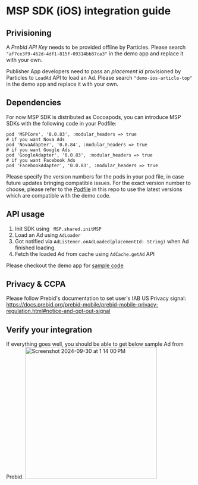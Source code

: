 # MSP SDK (iOS) integration guide
## Privisioning
A *Prebid API Key* needs to be provided offline by Particles. Please search `"af7ce3f9-462d-4df1-815f-09314bb87ca3"` in the demo app and replace it with your own. 

Publisher App developers need to pass an *placement id* provisioned by Particles to `LoadAd` API to load an Ad. Please search `"demo-ios-article-top"` in the demo app and replace it with your own.

## Dependencies
For now MSP SDK is distributed as Cocoapods, you can introduce MSP SDKs with the following code in your Podfile:
```
pod 'MSPCore', '0.0.83', :modular_headers => true
# if you want Nova Ads 
pod 'NovaAdapter', '0.0.84', :modular_headers => true
# if you want Google Ads
pod 'GoogleAdapter', '0.0.83', :modular_headers => true
# if you want Facebook Ads
pod 'FacebookAdapter', '0.0.83', :modular_headers => true
```
Please specify the version numbers for the pods in your pod file, in case future updates bringing compatible issues. For the exact version number to choose, please refer to the [Podfile](https://github.com/ParticleMedia/msp-sdk-demo-ios/blob/main/Podfile) in this repo to use the latest versions which are compatible with the demo code. 

## API usage 
1. Init SDK using ` MSP.shared.initMSP`
2. Load an Ad using `AdLoader`
3. Got notified via `AdListener.onAdLoaded(placementId: String)` when Ad finished loading.
4. Fetch the loaded Ad from cache using `AdCache.getAd` API

Please checkout the demo app for [sample code](https://github.com/ParticleMedia/msp-sdk-demo-ios/blob/main/MSPDemoApp/MSPDemoApp/DemoViewControllers/DemoAdViewController.swift)

## Privacy & CCPA
Please follow Prebid's documentation to set user's IAB US Privacy signal: https://docs.prebid.org/prebid-mobile/prebid-mobile-privacy-regulation.html#notice-and-opt-out-signal 

## Verify your integration
If everything goes well, you should be able to get below sample Ad from Prebid.
<img width="354" alt="Screenshot 2024-09-30 at 1 14 00 PM" src="https://github.com/user-attachments/assets/8416fb52-5073-43d4-aa0d-431b28ab127e">


